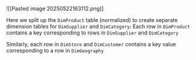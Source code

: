 ![[Pasted image 20250522163112.png]]

Here we split up the `DimProduct` table (normalized) to create separate dimension tables for `DimSupplier` and `DimCategory`: Each row in `DimProduct` contains a key corresponding to rows in `DimSupplier` and `DimCategory`

Similarly, each row in `DimStore` and `DimCustomer` contains a key value corresponding to a row in `DimGeography`
